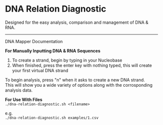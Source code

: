 # DNA Relation Diagnostic
  
Designed for the easy analysis, comparison and management of DNA & RNA.  
  
---
  
DNA Mapper Documentation  
  
**For Manually Inputting DNA & RNA Sequences**  
1. To create a strand, begin by typing in your Nucleobase
2. When finished, press the enter key with nothing typed, this will create your first virtual DNA strand
  
To begin analysis, press "n" when it asks to create a new DNA strand.  
This will show you a wide variety of options along with the corrosponding analysis data.  
  
**For Use With Files**  
`./dna-relation-diagnostic.sh <filename>`  
  
e.g.  
`./dna-relation-diagnostic.sh examples/1.csv`
